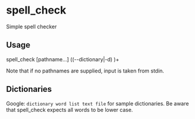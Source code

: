 # spell_check
Simple spell checker

## Usage
spell_check [pathname...] ((--dictionary|-d) <pathname to whitespace separated word list>)+

Note that if no pathnames are supplied, input is taken from stdin.

## Dictionaries
Google: `dictionary word list text file` for sample dictionaries. Be aware that spell_check expects all words to be lower case.
